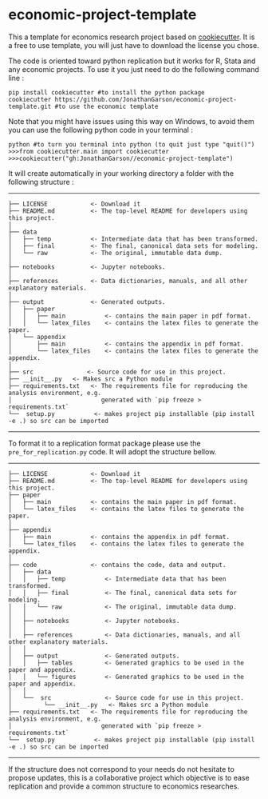 # economic-project-template
This a template for economics research project based on [cookiecutter](https://cookiecutter.readthedocs.io/en/stable/). It is a free to use template, you will just have to download the license you chose.

The code is oriented toward python replication but it works for R, Stata and any economic projects. To use it you just need to do the following command line :

```
pip install cookiecutter #to install the python package
cookiecutter https://github.com/JonathanGarson/economic-project-template.git #to use the economic template
```
Note that you might have issues using this way on Windows, to avoid them you can use the following python code in your terminal :

```
python #to turn you terminal into python (to quit just type "quit()")
>>>from cookiecutter.main import cookiecutter
>>>cookiecutter("gh:JonathanGarson//economic-project-template")
```

It will create automatically in your working directory a folder with the following structure :

------------

    ├── LICENSE            <- Download it
    ├── README.md          <- The top-level README for developers using this project.
    │
    ├── data
    │   ├── temp           <- Intermediate data that has been transformed.
    │   ├── final          <- The final, canonical data sets for modeling.
    │   └── raw            <- The original, immutable data dump.
    │
    ├── notebooks          <- Jupyter notebooks.
    │   
    ├── references         <- Data dictionaries, manuals, and all other explanatory materials.
    │   
    ├── output             <- Generated outputs.
    │   ├── paper
    │   │   ├── main           <- contains the main paper in pdf format.
    │   │   └── latex_files    <- contains the latex files to generate the paper.
    │   └── appendix
    │       ├── main           <- contains the appendix in pdf format.
    │       └── latex_files    <- contains the latex files to generate the appendix.
    │
    ├── src               <- Source code for use in this project.
    ├── __init__.py   <- Makes src a Python module
    ├── requirements.txt   <- The requirements file for reproducing the analysis environment, e.g.
    │                         generated with `pip freeze > requirements.txt`
    └──  setup.py           <- makes project pip installable (pip install -e .) so src can be imported
    
------------

To format it to a replication format package please use the ```pre_for_replication.py``` code. It will adopt the structure bellow.

------------

    ├── LICENSE            <- Download it
    ├── README.md          <- The top-level README for developers using this project.
    ├── paper
    │   ├── main           <- contains the main paper in pdf format.
    │   └── latex_files    <- contains the latex files to generate the paper.
    │
    ├── appendix
    │   ├── main           <- contains the appendix in pdf format.
    │   └── latex_files    <- contains the latex files to generate the appendix.
    │
    ├── code               <- contains the code, data and output.
    │   ├── data
    │   │   ├── temp           <- Intermediate data that has been transformed.
    │   │   ├── final          <- The final, canonical data sets for modeling.
    │   │   └── raw            <- The original, immutable data dump.
    │   │
    │   ├── notebooks          <- Jupyter notebooks.
    │   │
    │   ├── references         <- Data dictionaries, manuals, and all other explanatory materials.
    │   │
    │   ├── output             <- Generated outputs.
    │   │   ├── tables         <- Generated graphics to be used in the paper and appendix.
    │   │   └── figures        <- Generated graphics to be used in the paper and appendix.
    │   │
    │   └──  src               <- Source code for use in this project.
    │         └── __init__.py   <- Makes src a Python module
    ├── requirements.txt   <- The requirements file for reproducing the analysis environment, e.g.
    │                         generated with `pip freeze > requirements.txt`
    └──  setup.py           <- makes project pip installable (pip install -e .) so src can be imported
    
--------

If the structure does not correspond to your needs do not hesitate to propose updates, this is a collaborative project which objective is to ease replication and provide a common structure to economics researches.
